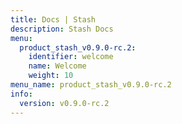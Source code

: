 ```yaml
---
title: Docs | Stash
description: Stash Docs
menu:
  product_stash_v0.9.0-rc.2:
    identifier: welcome
    name: Welcome
    weight: 10
menu_name: product_stash_v0.9.0-rc.2
info:
  version: v0.9.0-rc.2
---
```


